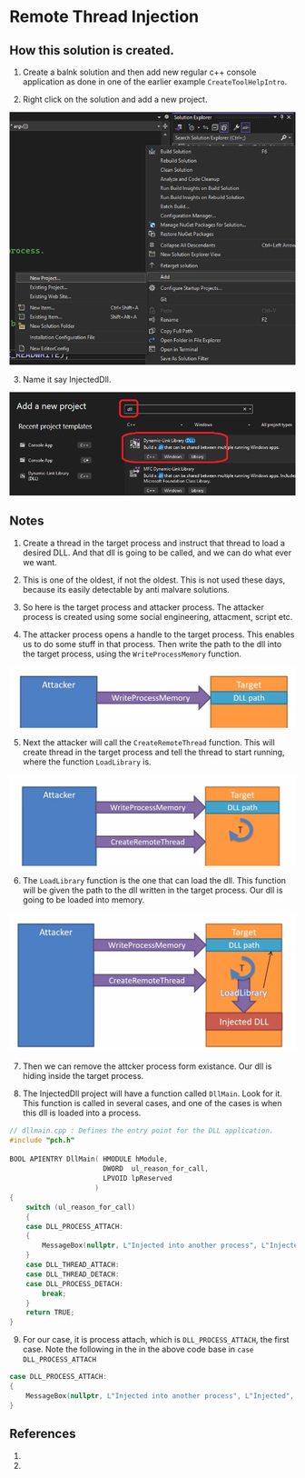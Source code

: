 # Remote Thread Injection

## How this solution is created.
1. Create a balnk solution and then add new regular c++ console application as done in one of the earlier example `CreateToolHelpIntro`. 

2. Right click on the solution and add a new project. 
   
![Add New Project](Images/53_50_AddNewProject.png)

3. Name it say InjectedDll.

![Add New Project](Images/54_50_AddNewDll.png)


## Notes
1. Create a thread in the target process and instruct that thread to load a desired DLL. And that dll is going to be called, and we can do what ever we want.
2. This is one of the oldest, if not the oldest. This is not used these days, because its easily detectable by anti malvare solutions.
3. So here is the target process and attacker process. The attacker process is created using some social engineering, attacment, script etc.

4. The attacker process opens a handle to the target process. This enables us to do some stuff in that process. Then write the path to the dll into the target process, using the `WriteProcessMemory` function.

![Attacker and Target Process](Images/50_50_AttacketAndTargetProcesses.png)

5. Next the attacker will call the `CreateRemoteThread` function. This will create thread in the target process and tell the thread to start running, where the function `LoadLibrary` is.

![Create Remote Thread](Images/51_50_CreateThreadOnTargetProcesses.png)

6. The `LoadLibrary` function is the one that can load the dll. This function will be given the path to the dll written in the target process. Our dll is going to be loaded into memory. 

![Load Library](Images/52_50_LoadLibOnTargetProcesses.png)

7. Then we can remove the attcker process form existance. Our dll is hiding inside the target process. 

8. The InjectedDll project will have a function called `DllMain`. Look for it. This function is called in several cases, and one of the cases is when this dll is loaded into a process. 

```cpp
// dllmain.cpp : Defines the entry point for the DLL application.
#include "pch.h"

BOOL APIENTRY DllMain( HMODULE hModule,
                       DWORD  ul_reason_for_call,
                       LPVOID lpReserved
                     )
{
    switch (ul_reason_for_call)
    {
    case DLL_PROCESS_ATTACH:
    {
        MessageBox(nullptr, L"Injected into another process", L"Injected", MB_OK);
    }
    case DLL_THREAD_ATTACH:
    case DLL_THREAD_DETACH:
    case DLL_PROCESS_DETACH:
        break;
    }
    return TRUE;
}
```

9. For our case, it is process attach, which is `DLL_PROCESS_ATTACH`, the first case. Note the following in the in the above code base in `case DLL_PROCESS_ATTACH` 

```cpp
case DLL_PROCESS_ATTACH:
{
    MessageBox(nullptr, L"Injected into another process", L"Injected", MB_OK);
}
```


## References
1. 
2. 

